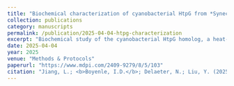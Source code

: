 ```yaml
---
title: "Biochemical characterization of cyanobacterial HtpG from *Synechococcus elongatus* PCC 7942"
collection: publications
category: manuscripts
permalink: /publication/2025-04-04-htpg-characterization
excerpt: "Biochemical study of the cyanobacterial HtpG homolog, a heat-shock protein from *Synechococcus elongatus*."
date: 2025-04-04
year: 2025
venue: "Methods & Protocols"
paperurl: "https://www.mdpi.com/2409-9279/8/5/103"
citation: "Jiang, L.; <b>Boyenle, I.D.</b>; Delaeter, N.; Liu, Y. (2025). Biochemical characterization of cyanobacterial HtpG from *Synechococcus elongatus* PCC 7942. <i>Methods & Protocols</i>. https://doi.org/10.1101/2025.04.03.647111"
---
```

